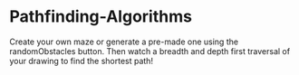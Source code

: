 # Pathfinding-Algorithms

Create your own maze or generate a pre-made one using the randomObstacles button. Then watch a breadth and depth first traversal of your drawing to find the shortest path!
